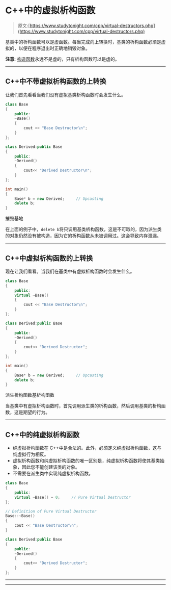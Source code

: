 # C++中的虚拟析构函数

> 原文:[https://www.studytonight.com/cpp/virtual-destructors.php](https://www.studytonight.com/cpp/virtual-destructors.php)

基类中的析构函数可以是虚函数。每当完成向上转换时，基类的析构函数必须是虚拟的，以便在程序退出时正确地销毁对象。

**注意:** [构造函数](constructors-and-destructors-in-cpp.php)永远不是虚的，只有析构函数可以是虚的。

* * *

## C++中不带虚拟析构函数的上转换

让我们首先看看当我们没有虚拟基类析构函数时会发生什么。

```cpp
class Base
{
    public:
    ~Base() 
    {
        cout << "Base Destructor\n"; 
    }
};

class Derived:public Base
{
    public:
    ~Derived() 
    { 
        cout<< "Derived Destructor\n"; 
    }
}; 

int main()
{
    Base* b = new Derived;     // Upcasting
    delete b;
} 
```

摧毁基地

在上面的例子中，`delete b`将只调用基类析构函数，这是不可取的，因为派生类的对象仍然没有被构造，因为它的析构函数从未被调用过。这会导致内存泄漏。

* * *

## C++中虚拟析构函数的上转换

现在让我们看看。当我们在基类中有虚拟析构函数时会发生什么。

```cpp
class Base
{
    public:
    virtual ~Base() 
    {
        cout << "Base Destructor\n"; 
    }
};

class Derived:public Base
{
    public:
    ~Derived() 
    { 
        cout<< "Derived Destructor"; 
    }
}; 

int main()
{
    Base* b = new Derived;     // Upcasting
    delete b;
} 
```

派生析构函数基析构函数

当基类中有虚拟析构函数时，首先调用派生类的析构函数，然后调用基类的析构函数，这是期望的行为。

* * *

## C++中的纯虚拟析构函数

*   纯虚拟析构函数在 C++中是合法的。此外，必须定义纯虚拟析构函数，这与纯虚拟行为相反。
*   虚拟析构函数和纯虚拟析构函数的唯一区别是，纯虚拟析构函数将使其基类抽象，因此您不能创建该类的对象。
*   不需要在派生类中实现纯虚拟析构函数。

```cpp
class Base
{
    public:
    virtual ~Base() = 0;     // Pure Virtual Destructor
};

// Definition of Pure Virtual Destructor
Base::~Base() 
{ 
    cout << "Base Destructor\n"; 
} 

class Derived:public Base
{
    public:
    ~Derived() 
    { 
        cout<< "Derived Destructor"; 
    }
}; 
```

* * *

* * *